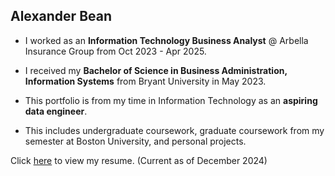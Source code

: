 ## Alexander Bean

<!--
**alexanderbean/alexanderbean** is a ✨ _special_ ✨ repository because its `README.md` (this file) appears on your GitHub profile.

Here are some ideas to get you started:

-->
- I worked as an **Information Technology Business Analyst** @ Arbella Insurance Group from Oct 2023 - Apr 2025.
- I received my **Bachelor of Science in Business Administration, Information Systems** from Bryant University in May 2023.
  
- This portfolio is from my time in Information Technology as an **aspiring data engineer**.
- This includes undergraduate coursework, graduate coursework from my semester at Boston University, and personal projects.

Click [here](https://alexanderbean.github.io/alexanderbean/Alexander%20Bean%20-%20Resume%20-%20Dec%202024.pdf) to view my resume.
(Current as of December 2024)
<!--

- 🔭 I’m currently working on ...
- 🌱 I’m currently learning ...
- 👯 I’m looking to collaborate on ...
- 🤔 I’m looking for help with ...
- 💬 Ask me about ...
- 📫 How to reach me: ...
- 😄 Pronouns: ...
- ⚡ Fun fact: ...
-->
